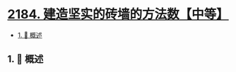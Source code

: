 # [2184. 建造坚实的砖墙的方法数【中等】](https://github.com/tnotesjs/TNotes.leetcode/tree/main/notes/2184.%20%E5%BB%BA%E9%80%A0%E5%9D%9A%E5%AE%9E%E7%9A%84%E7%A0%96%E5%A2%99%E7%9A%84%E6%96%B9%E6%B3%95%E6%95%B0%E3%80%90%E4%B8%AD%E7%AD%89%E3%80%91)

<!-- region:toc -->

- [1. 📝 概述](#1--概述)

<!-- endregion:toc -->

## 1. 📝 概述

